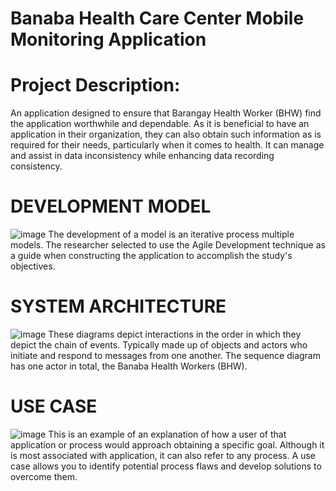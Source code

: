 # Banaba Health Care Center Mobile Monitoring Application
# Project Description:
An application designed to ensure that Barangay Health
Worker (BHW) find the application worthwhile and
dependable. As it is beneficial to have an application in
their organization, they can also obtain such information as
is required for their needs, particularly when it comes to
health. It can manage and assist in data inconsistency
while enhancing data recording consistency.
# DEVELOPMENT MODEL
![image](https://github.com/Project-JJPL/BHCC-Project/assets/139190663/9de498ab-6c8d-4dff-bf8b-a4943e1dc781)
The development of a model is an iterative process multiple
models. The researcher selected to use the Agile Development
technique as a guide when constructing the application to
accomplish the study's objectives.
# SYSTEM ARCHITECTURE
![image](https://github.com/Project-JJPL/BHCC-Project/assets/139190663/e3cb7f38-fb66-431c-a6a0-51179cfcf10d)
These diagrams depict interactions in the order in which they
depict the chain of events. Typically made up of objects and
actors who initiate and respond to messages from one another.
The sequence diagram has one actor in total, the Banaba
Health Workers (BHW).
# USE CASE
![image](https://github.com/Project-JJPL/BHCC-Project/assets/139190663/142b837e-bb79-4824-a5d1-aad07d6c19d4)
This is an example of an explanation of how a user of that
application or process would approach obtaining a specific
goal. Although it is most associated with application, it can also
refer to any process. A use case allows you to identify potential
process flaws and develop solutions to overcome them.




